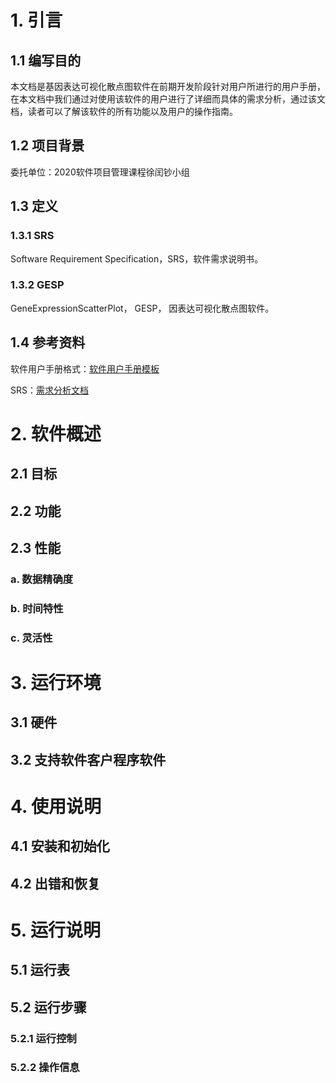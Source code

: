 # 1. 引言

## 1.1 编写目的

​    本文档是基因表达可视化散点图软件在前期开发阶段针对用户所进行的用户手册，在本文档中我们通过对使用该软件的用户进行了详细而具体的需求分析，通过该文档，读者可以了解该软件的所有功能以及用户的操作指南。

## 1.2 项目背景

委托单位：2020软件项目管理课程徐闰钞小组

## 1.3 定义

### 1.3.1 SRS

Software Requirement Specification，SRS，软件需求说明书。

### 1.3.2 GESP

GeneExpressionScatterPlot， GESP， 因表达可视化散点图软件。

## 1.4 参考资料

软件用户手册格式：[软件用户手册模板](https://blog.csdn.net/qq_32444825/article/details/79412969)

SRS：[需求分析文档](https://201736900125.readthedocs.io/zh_CN/latest/#id3)

# 2. 软件概述

## 2.1 目标



## 2.2 功能



## 2.3 性能

### a. 数据精确度



### b. 时间特性



### c. 灵活性





# 3. 运行环境

## 3.1 硬件



## 3.2 支持软件客户程序软件



# 4. 使用说明

## 4.1 安装和初始化



## 4.2 出错和恢复



# 5. 运行说明

## 5.1 运行表



## 5.2 运行步骤

### 5.2.1 运行控制



### 5.2.2 操作信息

